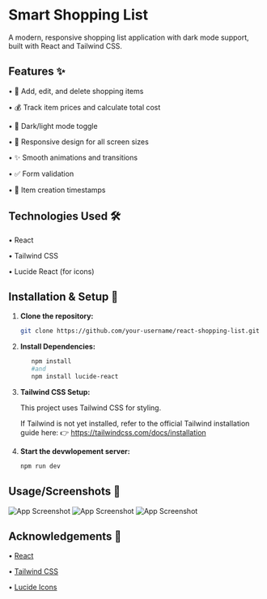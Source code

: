# Smart Shopping List 

A modern, responsive shopping list application with dark mode support, built with React and Tailwind CSS.

## Features ✨

• 🛒 Add, edit, and delete shopping items

• 💰 Track item prices and calculate total cost

• 🌙 Dark/light mode toggle

• 📱 Responsive design for all screen sizes

• ✨ Smooth animations and transitions

• ✅ Form validation

• 📅 Item creation timestamps


## Technologies Used 🛠️

• React

• Tailwind CSS

• Lucide React (for icons)


## Installation & Setup 🚀

1. **Clone the repository:**
   ```bash
   git clone https://github.com/your-username/react-shopping-list.git

2. **Install Dependencies:**
   ```bash
      npm install
      #and
      npm install lucide-react

3. **Tailwind CSS Setup:**

   This project uses Tailwind CSS for styling.

   If Tailwind is not yet installed, refer to the official Tailwind installation guide here:
   👉 https://tailwindcss.com/docs/installation

4. **Start the devwlopement server:**
    ```bash
    npm run dev

## Usage/Screenshots 📸

![App Screenshot](src/assets/Screenshot1.png)
![App Screenshot](src/assets/Screenshot3.png)
![App Screenshot](src/assets/Screenshot2.png)

## Acknowledgements 🌟

• [React](https://react.dev/)

• [Tailwind CSS](https://tailwindcss.com/)

• [Lucide Icons](https://lucide.dev/)
